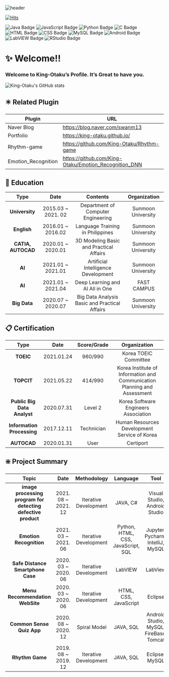 ![header](https://capsule-render.vercel.app/api?type=waving&color=gradient&height=300&section=header&text=King%20Otaku's%20Github&fontSize=90&animation=fadeIn)

[![Hits](https://hits.seeyoufarm.com/api/count/incr/badge.svg?url=https%3A%2F%2Fgithub.com%2FKing-Otaku&count_bg=%2319ACA2&title_bg=%2311DDCB&icon=github.svg&icon_color=%23E7E7E7&title=Github+Hits&edge_flat=false)](https://hits.seeyoufarm.com)

![Java Badge](https://img.shields.io/badge/-Java-ff69b4?style=plastic&logo=Java) ![JavaScript Badge](https://img.shields.io/badge/-JavaScript-gray?style=plastic&logo=JavaScript) ![Python Badge](https://img.shields.io/badge/-Python-white?style=plastic&logo=Python) ![C Badge](https://img.shields.io/badge/-C-gray?style=plastic&logo=C) ![HTML Badge](https://img.shields.io/badge/-HTML-white?style=plastic&logo=HTML5) ![CSS Badge](https://img.shields.io/badge/-CSS-ff69b4?style=plastic&logo=CSS3) ![MySQL Badge](https://img.shields.io/badge/-MySQL-white?style=plastic&logo=MySQL) ![Android Badge](https://img.shields.io/badge/-Android-gray?style=plastic&logo=Android) ![LabVIEW Badge](https://img.shields.io/badge/-LabVIEW-ff69b4?style=plastic&logo=LabVIEW) ![RStudio Badge](https://img.shields.io/badge/-RStudio-white?style=plastic&logo=RStudio)

# :sparkles: Welcome!!
### Welcome to King-Otaku’s Profile. It’s Great to have you. 
![King-Otaku's GitHub stats](https://github-readme-stats.vercel.app/api?username=King-Otaku&show_icons=true&theme=buefy)



## :eight_pointed_black_star: Related Plugin
| Plugin | URL |
| ------ | ------ |
| Naver Blog | https://blog.naver.com/swanm13|
| Portfolio | https://king-otaku.github.io/ |
| Rhythm-game | https://github.com/King-Otaku/Rhythm-game |
| Emotion_Recognition |https://github.com/King-Otaku/Emotion_Recognition_DNN|

## :school: Education
|      **Type**      |      **Date**      |                  **Contents**                 |  **Organization**  |
|:------------------:|:------------------:|:---------------------------------------------:|:------------------:|
|   **University**   | 2015.03 ~ 2021. 02 |       Department of Computer Engineering      | Sunmoon University |
|     **English**    |  2016.01 ~ 2016.02 |        Language Training in Philippines       | Sunmoon University |
| **CATIA, AUTOCAD** |  2020.01 ~ 2020.01 |    3D Modeling Basic and Practical Affairs    | Sunmoon University |
|       **AI**       |  2021.01 ~ 2021.01 |      Artificial Intelligence Development      | Sunmoon University |
|       **AI**       |  2021.01 ~ 2021.04 |        Deep Learning and AI All in One        |     FAST CAMPUS    |
|    **Big Data**    |  2020.07 ~ 2020.07 | Big Data Analysis Basic and Practical Affairs | Sunmoon University |

## :clipboard: Certification
|           **Type**          |    **Date**    | **Score/Grade** |                             **Organization**                             |
|:---------------------------:|:--------------------------:|:---------------:|:------------------------------------------------------------------------:|
|          **TOEIC**          |  2021.01.24  |     960/990     |                           Korea TOEIC Committee                          |
|          **TOPCIT**         |  2021.05.22  |     414/990     | Korea Institute of Information and Communication Planning and Assessment |
| **Public Big Data Analyst** |  2020.07.31  |     Level 2     |                   Korea Software Engineers Association                   |
|  **Information Processing** |  2017.12.11  |    Technician   |               Human Resources Development Service of Korea               |
|         **AUTOCAD**         |  2020.01.31  |       User      |                                 Certiport                                |


## :sparkle: Project Summary
|             **Topic**             |       **Date**      | **Methodology** |            **Language**            |                 **Tool**                |
|:---------------------------------:|:-------------------:|:---------------:|:----------------------------------:|:---------------------------------------:|
|      **image processing program for detecting defective product**      | 2021. 08 ~ 2021. 12 |    Iterative Development    | JAVA, C# |    Visual Studio, Android Studio    |
|      **Emotion Recognition**      | 2021. 03 ~ 2021. 06 |    Iterative Development    | Python, HTML, CSS, JavaScript, SQL |    Jupyter, Pycharm, IntelliJ, MySQL    |
| **Safe Distance Smartphone Case** | 2020. 03 ~ 2020. 06 |    Iterative Development    |               LabVIEW              |                 LabView                 |
|  **Menu Recommendation WebSite**  | 2020. 03 ~ 2020. 06 |    Iterative Development    |        HTML, CSS, JavaScript       |                 Eclipse                 |
|     **Common Sense Quiz App**     | 2020. 08 ~ 2020. 12 |      Spiral Model     |              JAVA, SQL             | Android Studio, MySQL, FireBase, Tomcat |
|          **Rhythm Game**          | 2019. 08 ~ 2019. 12 |    Iterative Development    |              JAVA, SQL             |              Eclipse, MySQL             |
